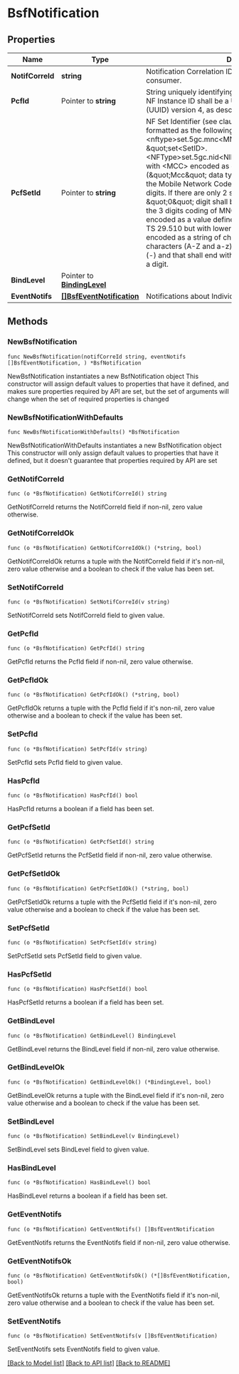 # BsfNotification

## Properties

Name | Type | Description | Notes
------------ | ------------- | ------------- | -------------
**NotifCorreId** | **string** | Notification Correlation ID assigned by the NF service consumer. | 
**PcfId** | Pointer to **string** | String uniquely identifying a NF instance. The format of the NF Instance ID shall be a  Universally Unique Identifier (UUID) version 4, as described in IETF RFC 4122.   | [optional] 
**PcfSetId** | Pointer to **string** | NF Set Identifier (see clause 28.12 of 3GPP TS 23.003), formatted as the following string \&quot;set&lt;Set ID&gt;.&lt;nftype&gt;set.5gc.mnc&lt;MNC&gt;.mcc&lt;MCC&gt;\&quot;, or  \&quot;set&lt;SetID&gt;.&lt;NFType&gt;set.5gc.nid&lt;NID&gt;.mnc&lt;MNC&gt;.mcc&lt;MCC&gt;\&quot; with  &lt;MCC&gt; encoded as defined in clause 5.4.2 (\&quot;Mcc\&quot; data type definition)  &lt;MNC&gt; encoding the Mobile Network Code part of the PLMN, comprising 3 digits.    If there are only 2 significant digits in the MNC, one \&quot;0\&quot; digit shall be inserted    at the left side to fill the 3 digits coding of MNC.  Pattern: &#39;^[0-9]{3}$&#39; &lt;NFType&gt; encoded as a value defined in Table 6.1.6.3.3-1 of 3GPP TS 29.510 but    with lower case characters &lt;Set ID&gt; encoded as a string of characters consisting of    alphabetic characters (A-Z and a-z), digits (0-9) and/or the hyphen (-) and that    shall end with either an alphabetic character or a digit.   | [optional] 
**BindLevel** | Pointer to [**BindingLevel**](BindingLevel.md) |  | [optional] 
**EventNotifs** | [**[]BsfEventNotification**](BsfEventNotification.md) | Notifications about Individual Events. | 

## Methods

### NewBsfNotification

`func NewBsfNotification(notifCorreId string, eventNotifs []BsfEventNotification, ) *BsfNotification`

NewBsfNotification instantiates a new BsfNotification object
This constructor will assign default values to properties that have it defined,
and makes sure properties required by API are set, but the set of arguments
will change when the set of required properties is changed

### NewBsfNotificationWithDefaults

`func NewBsfNotificationWithDefaults() *BsfNotification`

NewBsfNotificationWithDefaults instantiates a new BsfNotification object
This constructor will only assign default values to properties that have it defined,
but it doesn't guarantee that properties required by API are set

### GetNotifCorreId

`func (o *BsfNotification) GetNotifCorreId() string`

GetNotifCorreId returns the NotifCorreId field if non-nil, zero value otherwise.

### GetNotifCorreIdOk

`func (o *BsfNotification) GetNotifCorreIdOk() (*string, bool)`

GetNotifCorreIdOk returns a tuple with the NotifCorreId field if it's non-nil, zero value otherwise
and a boolean to check if the value has been set.

### SetNotifCorreId

`func (o *BsfNotification) SetNotifCorreId(v string)`

SetNotifCorreId sets NotifCorreId field to given value.


### GetPcfId

`func (o *BsfNotification) GetPcfId() string`

GetPcfId returns the PcfId field if non-nil, zero value otherwise.

### GetPcfIdOk

`func (o *BsfNotification) GetPcfIdOk() (*string, bool)`

GetPcfIdOk returns a tuple with the PcfId field if it's non-nil, zero value otherwise
and a boolean to check if the value has been set.

### SetPcfId

`func (o *BsfNotification) SetPcfId(v string)`

SetPcfId sets PcfId field to given value.

### HasPcfId

`func (o *BsfNotification) HasPcfId() bool`

HasPcfId returns a boolean if a field has been set.

### GetPcfSetId

`func (o *BsfNotification) GetPcfSetId() string`

GetPcfSetId returns the PcfSetId field if non-nil, zero value otherwise.

### GetPcfSetIdOk

`func (o *BsfNotification) GetPcfSetIdOk() (*string, bool)`

GetPcfSetIdOk returns a tuple with the PcfSetId field if it's non-nil, zero value otherwise
and a boolean to check if the value has been set.

### SetPcfSetId

`func (o *BsfNotification) SetPcfSetId(v string)`

SetPcfSetId sets PcfSetId field to given value.

### HasPcfSetId

`func (o *BsfNotification) HasPcfSetId() bool`

HasPcfSetId returns a boolean if a field has been set.

### GetBindLevel

`func (o *BsfNotification) GetBindLevel() BindingLevel`

GetBindLevel returns the BindLevel field if non-nil, zero value otherwise.

### GetBindLevelOk

`func (o *BsfNotification) GetBindLevelOk() (*BindingLevel, bool)`

GetBindLevelOk returns a tuple with the BindLevel field if it's non-nil, zero value otherwise
and a boolean to check if the value has been set.

### SetBindLevel

`func (o *BsfNotification) SetBindLevel(v BindingLevel)`

SetBindLevel sets BindLevel field to given value.

### HasBindLevel

`func (o *BsfNotification) HasBindLevel() bool`

HasBindLevel returns a boolean if a field has been set.

### GetEventNotifs

`func (o *BsfNotification) GetEventNotifs() []BsfEventNotification`

GetEventNotifs returns the EventNotifs field if non-nil, zero value otherwise.

### GetEventNotifsOk

`func (o *BsfNotification) GetEventNotifsOk() (*[]BsfEventNotification, bool)`

GetEventNotifsOk returns a tuple with the EventNotifs field if it's non-nil, zero value otherwise
and a boolean to check if the value has been set.

### SetEventNotifs

`func (o *BsfNotification) SetEventNotifs(v []BsfEventNotification)`

SetEventNotifs sets EventNotifs field to given value.



[[Back to Model list]](../README.md#documentation-for-models) [[Back to API list]](../README.md#documentation-for-api-endpoints) [[Back to README]](../README.md)


